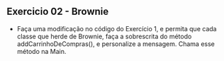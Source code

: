 ## Exercicio 02 - Brownie

- Faça uma modificação no código do Exercício 1, e permita que cada classe que herde de Brownie, faça a sobrescrita do método addCarrinhoDeCompras(), e personalize a mensagem. Chama esse método na Main.

